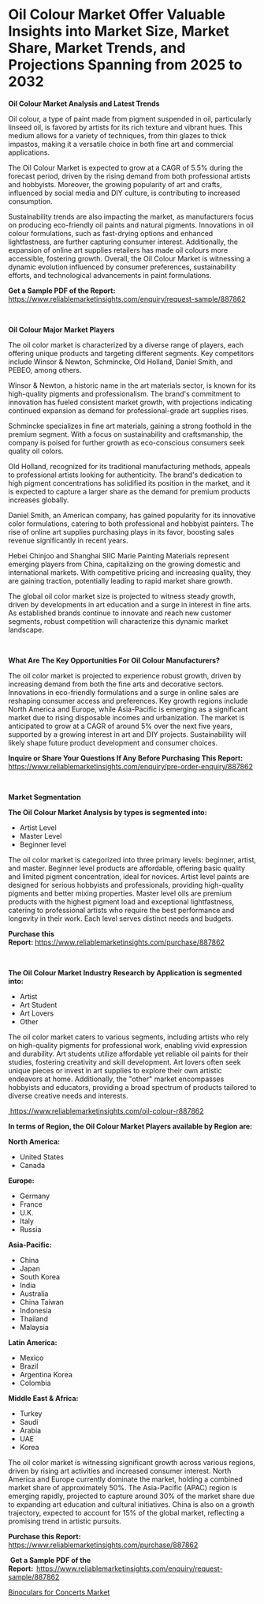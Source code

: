 <p><h1>Oil Colour Market Offer Valuable Insights into Market Size, Market Share, Market Trends, and Projections Spanning from 2025 to 2032</h1></p><p><strong>Oil Colour Market Analysis and Latest Trends</strong></p>
<p><p>Oil colour, a type of paint made from pigment suspended in oil, particularly linseed oil, is favored by artists for its rich texture and vibrant hues. This medium allows for a variety of techniques, from thin glazes to thick impastos, making it a versatile choice in both fine art and commercial applications. </p><p>The Oil Colour Market is expected to grow at a CAGR of 5.5% during the forecast period, driven by the rising demand from both professional artists and hobbyists. Moreover, the growing popularity of art and crafts, influenced by social media and DIY culture, is contributing to increased consumption. </p><p>Sustainability trends are also impacting the market, as manufacturers focus on producing eco-friendly oil paints and natural pigments. Innovations in oil colour formulations, such as fast-drying options and enhanced lightfastness, are further capturing consumer interest. Additionally, the expansion of online art supplies retailers has made oil colours more accessible, fostering growth. Overall, the Oil Colour Market is witnessing a dynamic evolution influenced by consumer preferences, sustainability efforts, and technological advancements in paint formulations.</p></p>
<p><strong>Get a Sample PDF of the Report:&nbsp;</strong> <a href="https://www.reliablemarketinsights.com/enquiry/request-sample/887862?utm_campaign=1948&utm_medium=2&utm_source=Github&utm_content=ia&utm_term=06022025&utm_id=oil-colour">https://www.reliablemarketinsights.com/enquiry/request-sample/887862</a></p>
<p>&nbsp;</p>
<p><strong>Oil Colour Major Market Players</strong></p>
<p><p>The oil color market is characterized by a diverse range of players, each offering unique products and targeting different segments. Key competitors include Winsor & Newton, Schmincke, Old Holland, Daniel Smith, and PEBEO, among others.</p><p>Winsor & Newton, a historic name in the art materials sector, is known for its high-quality pigments and professionalism. The brand's commitment to innovation has fueled consistent market growth, with projections indicating continued expansion as demand for professional-grade art supplies rises.</p><p>Schmincke specializes in fine art materials, gaining a strong foothold in the premium segment. With a focus on sustainability and craftsmanship, the company is poised for further growth as eco-conscious consumers seek quality oil colors. </p><p>Old Holland, recognized for its traditional manufacturing methods, appeals to professional artists looking for authenticity. The brand's dedication to high pigment concentrations has solidified its position in the market, and it is expected to capture a larger share as the demand for premium products increases globally.</p><p>Daniel Smith, an American company, has gained popularity for its innovative color formulations, catering to both professional and hobbyist painters. The rise of online art supplies purchasing plays in its favor, boosting sales revenue significantly in recent years.</p><p>Hebei Chinjoo and Shanghai SIIC Marie Painting Materials represent emerging players from China, capitalizing on the growing domestic and international markets. With competitive pricing and increasing quality, they are gaining traction, potentially leading to rapid market share growth.</p><p>The global oil color market size is projected to witness steady growth, driven by developments in art education and a surge in interest in fine arts. As established brands continue to innovate and reach new customer segments, robust competition will characterize this dynamic market landscape.</p></p>
<p>&nbsp;</p>
<p><strong>What Are The Key Opportunities For Oil Colour Manufacturers?</strong></p>
<p><p>The oil color market is projected to experience robust growth, driven by increasing demand from both the fine arts and decorative sectors. Innovations in eco-friendly formulations and a surge in online sales are reshaping consumer access and preferences. Key growth regions include North America and Europe, while Asia-Pacific is emerging as a significant market due to rising disposable incomes and urbanization. The market is anticipated to grow at a CAGR of around 5% over the next five years, supported by a growing interest in art and DIY projects. Sustainability will likely shape future product development and consumer choices.</p></p>
<p><strong>Inquire or Share Your Questions If Any Before Purchasing This Report:</strong> <a href="https://www.reliablemarketinsights.com/enquiry/pre-order-enquiry/887862?utm_campaign=1948&utm_medium=2&utm_source=Github&utm_content=ia&utm_term=06022025&utm_id=oil-colour">https://www.reliablemarketinsights.com/enquiry/pre-order-enquiry/887862</a></p>
<p>&nbsp;</p>
<p><strong>Market Segmentation</strong></p>
<p><strong>The Oil Colour Market Analysis by types is segmented into:</strong></p>
<p><ul><li>Artist Level</li><li>Master Level</li><li>Beginner level</li></ul></p>
<p><p>The oil color market is categorized into three primary levels: beginner, artist, and master. Beginner level products are affordable, offering basic quality and limited pigment concentration, ideal for novices. Artist level paints are designed for serious hobbyists and professionals, providing high-quality pigments and better mixing properties. Master level oils are premium products with the highest pigment load and exceptional lightfastness, catering to professional artists who require the best performance and longevity in their work. Each level serves distinct needs and budgets.</p></p>
<p><strong>Purchase this Report:&nbsp;</strong><a href="https://www.reliablemarketinsights.com/purchase/887862?utm_campaign=1948&utm_medium=2&utm_source=Github&utm_content=ia&utm_term=06022025&utm_id=oil-colour">https://www.reliablemarketinsights.com/purchase/887862</a></p>
<p>&nbsp;</p>
<p><strong>The Oil Colour Market Industry Research by Application is segmented into:</strong></p>
<p><ul><li>Artist</li><li>Art Student</li><li>Art Lovers</li><li>Other</li></ul></p>
<p><p>The oil color market caters to various segments, including artists who rely on high-quality pigments for professional work, enabling vivid expression and durability. Art students utilize affordable yet reliable oil paints for their studies, fostering creativity and skill development. Art lovers often seek unique pieces or invest in art supplies to explore their own artistic endeavors at home. Additionally, the "other" market encompasses hobbyists and educators, providing a broad spectrum of products tailored to diverse creative needs and interests.</p></p>
<p><a href="https://www.reliablemarketinsights.com/oil-colour-r887862?utm_campaign=1948&utm_medium=2&utm_source=Github&utm_content=ia&utm_term=06022025&utm_id=oil-colour">&nbsp;https://www.reliablemarketinsights.com/oil-colour-r887862</a></p>
<p><strong>In terms of Region, the Oil Colour Market Players available by Region are:</strong></p>
<p>
    <p> <strong> North America: </strong>
        <ul>
            <li>United States</li>
            <li>Canada</li>
        </ul>
        </p> 
    <p> <strong> Europe: </strong>
        <ul>
            <li>Germany</li>
            <li>France</li>
            <li>U.K.</li>
            <li>Italy</li>
            <li>Russia</li>
        </ul>
        </p> 
    <p> <strong> Asia-Pacific: </strong>
        <ul>
            <li>China</li>
            <li>Japan</li>
            <li>South Korea</li>
            <li>India</li>
            <li>Australia</li>
            <li>China Taiwan</li>
            <li>Indonesia</li>
            <li>Thailand</li>
            <li>Malaysia</li>
        </ul>
        </p> 
    <p> <strong> Latin America: </strong>
        <ul>
            <li>Mexico</li>
            <li>Brazil</li>
            <li>Argentina Korea</li>
            <li>Colombia</li>
        </ul>
        </p> 
    <p> <strong> Middle East & Africa: </strong>
        <ul>
            <li>Turkey</li>
            <li>Saudi</li>
            <li>Arabia</li>
            <li>UAE</li>
            <li>Korea</li>
        </ul>
    </p>
    </p>
<p><p>The oil color market is witnessing significant growth across various regions, driven by rising art activities and increased consumer interest. North America and Europe currently dominate the market, holding a combined market share of approximately 50%. The Asia-Pacific (APAC) region is emerging rapidly, projected to capture around 30% of the market share due to expanding art education and cultural initiatives. China is also on a growth trajectory, expected to account for 15% of the global market, reflecting a promising trend in artistic pursuits.</p></p>
<p><strong>Purchase this Report: </strong><a href="https://www.reliablemarketinsights.com/purchase/887862?utm_campaign=1948&utm_medium=2&utm_source=Github&utm_content=ia&utm_term=06022025&utm_id=oil-colour">https://www.reliablemarketinsights.com/purchase/887862</a></p>
<p>&nbsp;<strong>Get a Sample PDF of the Report:&nbsp;&nbsp;</strong><a href="https://www.reliablemarketinsights.com/enquiry/request-sample/887862?utm_campaign=1948&utm_medium=2&utm_source=Github&utm_content=ia&utm_term=06022025&utm_id=oil-colour">https://www.reliablemarketinsights.com/enquiry/request-sample/887862</a></p>
<p><strong></strong></p>
<p><p><a href="https://github.com/rahu1506/Market-Research-Report-List-6/blob/main/binoculars-for-concerts-market.md?utm_campaign=1948&utm_medium=2&utm_source=Github&utm_content=ia&utm_term=06022025&utm_id=oil-colour">Binoculars for Concerts Market</a></p></p>